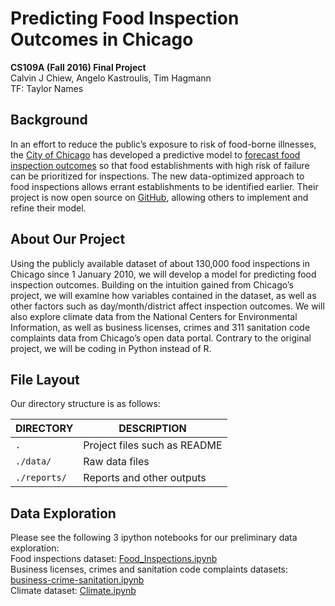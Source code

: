 # Predicting Food Inspection Outcomes in Chicago
**CS109A (Fall 2016) Final Project**<br>
Calvin J Chiew, Angelo Kastroulis, Tim Hagmann<br>
TF: Taylor Names<br>

## Background
In an effort to reduce the public’s exposure to risk of food-borne illnesses, the [City of Chicago](https://github.com/Chicago) has developed a predictive model to [forecast food inspection outcomes](http://chicago.github.io/food-inspections-evaluation/) so that food establishments with high risk of failure can be prioritized for inspections. The new data-optimized approach to food inspections allows errant establishments to be identified earlier. Their project is now open source on [GitHub](https://github.com/Chicago/food-inspections-evaluation), allowing others to implement and refine their model.

## About Our Project
Using the publicly available dataset of about 130,000 food inspections in Chicago since 1 January 2010, we will develop a model for predicting food inspection outcomes. Building on the intuition gained from Chicago’s project, we will examine how variables contained in the dataset, as well as other factors such as day/month/district affect inspection outcomes. We will also explore climate data from the National Centers for Environmental Information, as well as business licenses, crimes and 311 sanitation code complaints data from Chicago’s open data portal. Contrary to the original project, we will be coding in Python instead of R.

## File Layout
Our directory structure is as follows:

DIRECTORY           | DESCRIPTION
--------------------|----------------------
`.`                 | Project files such as README
`./data/`           | Raw data files
`./reports/`        | Reports and other outputs

## Data Exploration
Please see the following 3 ipython notebooks for our preliminary data exploration: <br>
Food inspections dataset: [Food_Inspections.ipynb](https://github.com/angelok1/cs109project/blob/master/Food_Inspections.ipynb) <br>
Business licenses, crimes and sanitation code complaints datasets: [business-crime-sanitation.ipynb](https://github.com/angelok1/cs109project/blob/master/business-crime-sanitation.ipynb) <br>
Climate dataset: [Climate.ipynb](https://github.com/angelok1/cs109project/blob/master/Climate.ipynb) <br>
